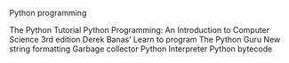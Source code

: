 Python programming


The Python Tutorial
Python Programming: An Introduction to Computer Science 3rd edition
Derek Banas’ Learn to program
The Python Guru
New string formatting
Garbage collector
Python Interpreter
Python bytecode
